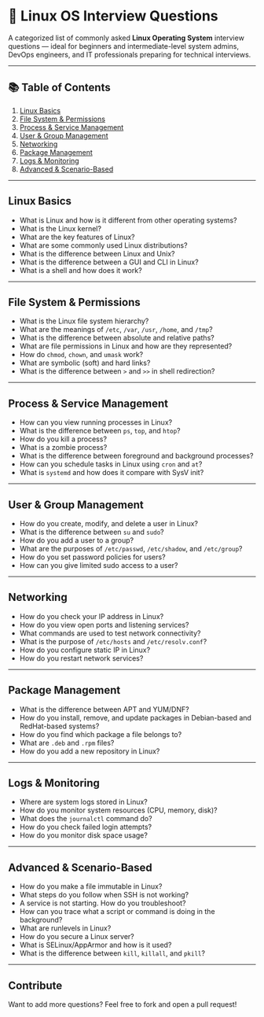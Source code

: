 # 🐧 Linux OS Interview Questions

A categorized list of commonly asked **Linux Operating System** interview questions — ideal for beginners and intermediate-level system admins, DevOps engineers, and IT professionals preparing for technical interviews.

---

## 📚 Table of Contents

1. [Linux Basics](#linux-basics)
2. [File System & Permissions](#file-system--permissions)
3. [Process & Service Management](#process--service-management)
4. [User & Group Management](#user--group-management)
5. [Networking](#networking)
6. [Package Management](#package-management)
7. [Logs & Monitoring](#logs--monitoring)
8. [Advanced & Scenario-Based](#advanced--scenario-based)

---

## Linux Basics 

- What is Linux and how is it different from other operating systems?
- What is the Linux kernel?
- What are the key features of Linux?
- What are some commonly used Linux distributions?
- What is the difference between Linux and Unix?
- What is the difference between a GUI and CLI in Linux?
- What is a shell and how does it work?

---

## File System & Permissions

- What is the Linux file system hierarchy?
- What are the meanings of `/etc`, `/var`, `/usr`, `/home`, and `/tmp`?
- What is the difference between absolute and relative paths?
- What are file permissions in Linux and how are they represented?
- How do `chmod`, `chown`, and `umask` work?
- What are symbolic (soft) and hard links?
- What is the difference between `>` and `>>` in shell redirection?

---

## Process & Service Management

- How can you view running processes in Linux?
- What is the difference between `ps`, `top`, and `htop`?
- How do you kill a process?
- What is a zombie process?
- What is the difference between foreground and background processes?
- How can you schedule tasks in Linux using `cron` and `at`?
- What is `systemd` and how does it compare with SysV init?

---

## User & Group Management

- How do you create, modify, and delete a user in Linux?
- What is the difference between `su` and `sudo`?
- How do you add a user to a group?
- What are the purposes of `/etc/passwd`, `/etc/shadow`, and `/etc/group`?
- How do you set password policies for users?
- How can you give limited sudo access to a user?

---

## Networking

- How do you check your IP address in Linux?
- How do you view open ports and listening services?
- What commands are used to test network connectivity?
- What is the purpose of `/etc/hosts` and `/etc/resolv.conf`?
- How do you configure static IP in Linux?
- How do you restart network services?

---

## Package Management

- What is the difference between APT and YUM/DNF?
- How do you install, remove, and update packages in Debian-based and RedHat-based systems?
- How do you find which package a file belongs to?
- What are `.deb` and `.rpm` files?
- How do you add a new repository in Linux?

---

## Logs & Monitoring

- Where are system logs stored in Linux?
- How do you monitor system resources (CPU, memory, disk)?
- What does the `journalctl` command do?
- How do you check failed login attempts?
- How do you monitor disk space usage?

---

## Advanced & Scenario-Based

- How do you make a file immutable in Linux?
- What steps do you follow when SSH is not working?
- A service is not starting. How do you troubleshoot?
- How can you trace what a script or command is doing in the background?
- What are runlevels in Linux?
- How do you secure a Linux server?
- What is SELinux/AppArmor and how is it used?
- What is the difference between `kill`, `killall`, and `pkill`?

---

## Contribute

Want to add more questions? Feel free to fork and open a pull request!

